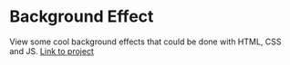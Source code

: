 # Background Effect
View some cool background effects that could be done with HTML, CSS and JS. [Link to project](https://riben123.github.io/backgroundeffect/)
